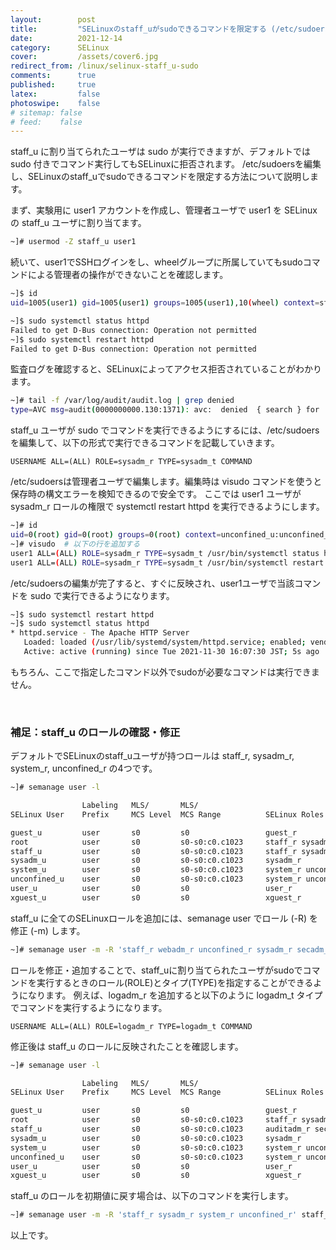 ```yaml
---
layout:        post
title:         "SELinuxのstaff_uがsudoできるコマンドを限定する (/etc/sudoers)"
date:          2021-12-14
category:      SELinux
cover:         /assets/cover6.jpg
redirect_from: /linux/selinux-staff_u-sudo
comments:      true
published:     true
latex:         false
photoswipe:    false
# sitemap: false
# feed:    false
---
```


staff_u に割り当てられたユーザは sudo が実行できますが、デフォルトでは sudo 付きでコマンド実行してもSELinuxに拒否されます。
/etc/sudoersを編集し、SELinuxのstaff_uでsudoできるコマンドを限定する方法について説明します。

まず、実験用に user1 アカウントを作成し、管理者ユーザで user1 を SELinux の staff_u ユーザに割り当てます。
```bash
~]# usermod -Z staff_u user1
```
続いて、user1でSSHログインをし、wheelグループに所属していてもsudoコマンドによる管理者の操作ができないことを確認します。
```bash
~]$ id
uid=1005(user1) gid=1005(user1) groups=1005(user1),10(wheel) context=staff_u:staff_r:staff_t:s0-s0:c0.c1023

~]$ sudo systemctl status httpd
Failed to get D-Bus connection: Operation not permitted
~]$ sudo systemctl restart httpd
Failed to get D-Bus connection: Operation not permitted
```
監査ログを確認すると、SELinuxによってアクセス拒否されていることがわかります。
```bash
~]# tail -f /var/log/audit/audit.log | grep denied
type=AVC msg=audit(0000000000.130:1371): avc:  denied  { search } for  pid=11009 comm="systemctl" name="1" dev="proc" ino=7192 scontext=staff_u:staff_r:staff_sudo_t:s0-s0:c0.c1023 tcontext=system_u:system_r:init_t:s0 tclass=dir permissive=0
```
staff_u ユーザが sudo でコマンドを実行できるようにするには、/etc/sudoers を編集して、以下の形式で実行できるコマンドを記載していきます。
```
USERNAME ALL=(ALL) ROLE=sysadm_r TYPE=sysadm_t COMMAND
```

/etc/sudoersは管理者ユーザで編集します。編集時は visudo コマンドを使うと保存時の構文エラーを検知できるので安全です。
ここでは user1 ユーザが sysadm_r ロールの権限で systemctl restart httpd を実行できるようにします。
```bash
~]# id
uid=0(root) gid=0(root) groups=0(root) context=unconfined_u:unconfined_r:unconfined_t:s0-s0:c0.c1023
~]# visudo  # 以下の行を追加する
user1 ALL=(ALL) ROLE=sysadm_r TYPE=sysadm_t /usr/bin/systemctl status httpd
user1 ALL=(ALL) ROLE=sysadm_r TYPE=sysadm_t /usr/bin/systemctl restart httpd
```
/etc/sudoersの編集が完了すると、すぐに反映され、user1ユーザで当該コマンドを sudo で実行できるようになります。
```bash
~]$ sudo systemctl restart httpd
~]$ sudo systemctl status httpd
* httpd.service - The Apache HTTP Server
   Loaded: loaded (/usr/lib/systemd/system/httpd.service; enabled; vendor preset: disabled)
   Active: active (running) since Tue 2021-11-30 16:07:30 JST; 5s ago
```
もちろん、ここで指定したコマンド以外でsudoが必要なコマンドは実行できません。

<br>

### 補足：staff_u のロールの確認・修正

デフォルトでSELinuxのstaff_uユーザが持つロールは staff_r, sysadm_r, system_r, unconfined_r の4つです。
```bash
~]# semanage user -l

                Labeling   MLS/       MLS/
SELinux User    Prefix     MCS Level  MCS Range          SELinux Roles

guest_u         user       s0         s0                 guest_r
root            user       s0         s0-s0:c0.c1023     staff_r sysadm_r system_r unconfined_r
staff_u         user       s0         s0-s0:c0.c1023     staff_r sysadm_r system_r unconfined_r
sysadm_u        user       s0         s0-s0:c0.c1023     sysadm_r
system_u        user       s0         s0-s0:c0.c1023     system_r unconfined_r
unconfined_u    user       s0         s0-s0:c0.c1023     system_r unconfined_r
user_u          user       s0         s0                 user_r
xguest_u        user       s0         s0                 xguest_r
```

staff_u に全てのSELinuxロールを追加には、semanage user でロール (-R) を修正 (-m) します。
```bash
~]# semanage user -m -R 'staff_r webadm_r unconfined_r sysadm_r secadm_r logadm_r dbadm_r auditadm_r' staff_u
```
ロールを修正・追加することで、staff_uに割り当てられたユーザがsudoでコマンドを実行するときのロール(ROLE)とタイプ(TYPE)を指定することができるようになります。
例えば、logadm_r を追加すると以下のように logadm_t タイプでコマンドを実行するようになります。
```
USERNAME ALL=(ALL) ROLE=logadm_r TYPE=logadm_t COMMAND
```
修正後は staff_u のロールに反映されたことを確認します。
```bash
~]# semanage user -l

                Labeling   MLS/       MLS/
SELinux User    Prefix     MCS Level  MCS Range          SELinux Roles

guest_u         user       s0         s0                 guest_r
root            user       s0         s0-s0:c0.c1023     staff_r sysadm_r system_r unconfined_r
staff_u         user       s0         s0-s0:c0.c1023     auditadm_r secadm_r staff_r sysadm_r unconfined_r dbadm_r logadm_r webadm_r
sysadm_u        user       s0         s0-s0:c0.c1023     sysadm_r
system_u        user       s0         s0-s0:c0.c1023     system_r unconfined_r
unconfined_u    user       s0         s0-s0:c0.c1023     system_r unconfined_r
user_u          user       s0         s0                 user_r
xguest_u        user       s0         s0                 xguest_r
```
staff_u のロールを初期値に戻す場合は、以下のコマンドを実行します。
```bash
~]# semanage user -m -R 'staff_r sysadm_r system_r unconfined_r' staff_u
```
以上です。

